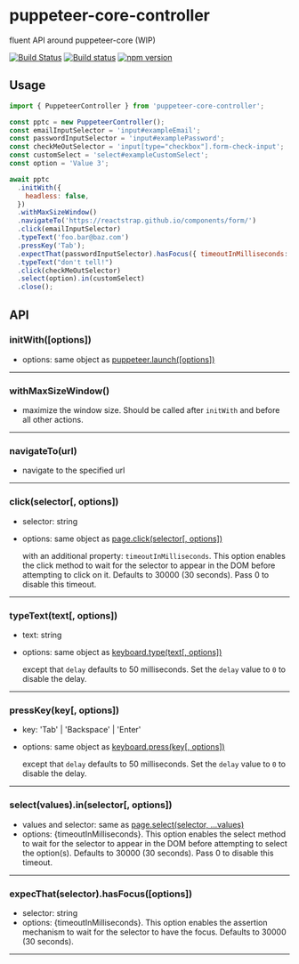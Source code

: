 # puppeteer-core-controller

fluent API around puppeteer-core (WIP)

[![Build Status](https://travis-ci.org/hdorgeval/puppeteer-core-controller.svg?branch=master)](https://travis-ci.org/hdorgeval/puppeteer-core-controller)
[![Build status](https://ci.appveyor.com/api/projects/status/5q3m4m4s62knhb72?svg=true)](https://ci.appveyor.com/project/hdorgeval/puppeteer-core-controller)
[![npm version](https://img.shields.io/npm/v/puppeteer-core-controller.svg)](https://www.npmjs.com/package/puppeteer-core-controller)

## Usage

```js
import { PuppeteerController } from 'puppeteer-core-controller';

const pptc = new PuppeteerController();
const emailInputSelector = 'input#exampleEmail';
const passwordInputSelector = 'input#examplePassword';
const checkMeOutSelector = 'input[type="checkbox"].form-check-input';
const customSelect = 'select#exampleCustomSelect';
const option = 'Value 3';

await pptc
  .initWith({
    headless: false,
  })
  .withMaxSizeWindow()
  .navigateTo('https://reactstrap.github.io/components/form/')
  .click(emailInputSelector)
  .typeText('foo.bar@baz.com')
  .pressKey('Tab');
  .expectThat(passwordInputSelector).hasFocus({ timeoutInMilliseconds: 5000 });
  .typeText("don't tell!")
  .click(checkMeOutSelector)
  .select(option).in(customSelect)
  .close();
```

## API

### initWith([options])

- options: same object as [puppeteer.launch([options])](https://github.com/GoogleChrome/puppeteer/blob/v1.18.1/docs/api.md#puppeteerlaunchoptions)

---

### withMaxSizeWindow()

- maximize the window size. Should be called after `initWith` and before all other actions.

---

### navigateTo(url)

- navigate to the specified url

---

### click(selector[, options])

- selector: string
- options: same object as [page.click(selector[, options])](https://github.com/GoogleChrome/puppeteer/blob/v1.18.1/docs/api.md#pageclickselector-options)

  with an additional property: `timeoutInMilliseconds`. This option enables the click method to wait for the selector to appear in the DOM before attempting to click on it. Defaults to 30000 (30 seconds). Pass 0 to disable this timeout.

---

### typeText(text[, options])

- text: string
- options: same object as [keyboard.type(text[, options])](https://github.com/GoogleChrome/puppeteer/blob/v1.18.1/docs/api.md#keyboardtypetext-options)

  except that `delay` defaults to 50 milliseconds. Set the `delay` value to `0` to disable the delay.

---

### pressKey(key[, options])

- key: 'Tab' | 'Backspace' | 'Enter'
- options: same object as [keyboard.press(key[, options])](https://github.com/GoogleChrome/puppeteer/blob/v1.18.1/docs/api.md#keyboardpresskey-options)

  except that `delay` defaults to 50 milliseconds. Set the `delay` value to `0` to disable the delay.

---

### select(values).in(selector[, options])

- values and selector: same as [page.select(selector, ...values)](https://github.com/GoogleChrome/puppeteer/blob/v1.18.1/docs/api.md#pageselectselector-values)
- options: {timeoutInMilliseconds}. This option enables the select method to wait for the selector to appear in the DOM before attempting to select the option(s). Defaults to 30000 (30 seconds). Pass 0 to disable this timeout.

---

### expecThat(selector).hasFocus([options])

- selector: string
- options: {timeoutInMilliseconds}. This option enables the assertion mechanism to wait for the selector to have the focus. Defaults to 30000 (30 seconds).

---
